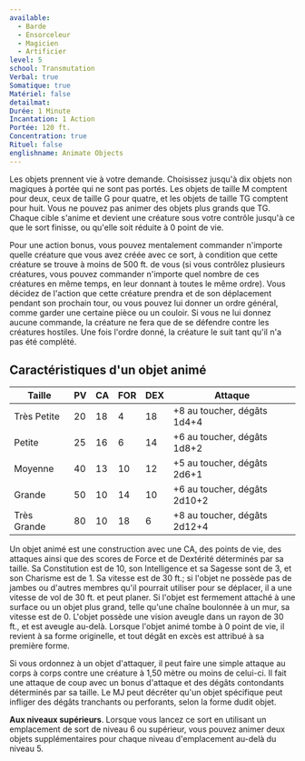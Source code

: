 ```yaml
---
available:
  - Barde
  - Ensorceleur
  - Magicien
  - Artificier
level: 5
school: Transmutation
Verbal: true
Somatique: true
Matériel: false
detailmat: 
Durée: 1 Minute
Incantation: 1 Action
Portée: 120 ft.
Concentration: true
Rituel: false
englishname: Animate Objects
---
```

Les objets prennent vie à votre demande. Choisissez jusqu'à dix objets non magiques à portée qui ne sont pas portés. Les objets de taille M comptent pour deux, ceux de taille G pour quatre, et les objets de taille TG comptent pour huit. Vous ne pouvez pas animer des objets plus grands que TG. Chaque cible s'anime et devient une créature sous votre contrôle jusqu'à ce que le sort finisse, ou qu'elle soit réduite à 0 point de vie.

Pour une action bonus, vous pouvez mentalement commander n'importe quelle créature que vous avez créée avec ce sort, à condition que cette créature se trouve à moins de 500 ft. de vous (si vous contrôlez plusieurs créatures, vous pouvez commander n'importe quel nombre de ces créatures en même temps, en leur donnant à toutes le même ordre). Vous décidez de l'action que cette créature prendra et de son déplacement pendant son prochain tour, ou vous pouvez lui donner un ordre général, comme garder une certaine pièce ou un couloir. Si vous ne lui donnez aucune commande, la créature ne fera que de se défendre contre les créatures hostiles. Une fois l'ordre donné, la créature le suit tant qu'il n'a pas été complété.

## Caractéristiques d'un objet animé

| Taille      | PV  | CA  | FOR | DEX | Attaque                      |
| ----------- | --- | --- | --- | --- | ---------------------------- |
| Très Petite | 20  | 18  | 4   | 18  | +8 au toucher, dégâts 1d4+4  |
| Petite      | 25  | 16  | 6   | 14  | +6 au toucher, dégâts 1d8+2  |
| Moyenne     | 40  | 13  | 10  | 12  | +5 au toucher, dégâts 2d6+1  |
| Grande      | 50  | 10  | 14  | 10  | +6 au toucher, dégâts 2d10+2 |
| Très Grande | 80  | 10  | 18  | 6   | +8 au toucher, dégâts 2d12+4 |

Un objet animé est une construction avec une CA, des points de vie, des attaques ainsi que des scores de Force et de Dextérité déterminés par sa taille. Sa Constitution est de 10, son Intelligence et sa Sagesse sont de 3, et son Charisme est de 1. Sa vitesse est de 30 ft.; si l'objet ne possède pas de jambes ou d'autres membres qu'il pourrait utiliser pour se déplacer, il a une vitesse de vol de 30 ft. et peut planer. Si l'objet est fermement attaché à une surface ou un objet plus grand, telle qu'une chaîne boulonnée à un mur, sa vitesse est de 0. L'objet possède une vision aveugle dans un rayon de 30 ft., et est aveugle au-delà. Lorsque l'objet animé tombe à 0 point de vie, il revient à sa forme originelle, et tout dégât en excès est attribué à sa première forme.

Si vous ordonnez à un objet d'attaquer, il peut faire une simple attaque au corps à corps contre une créature à 1,50 mètre ou moins de celui-ci. Il fait une attaque de coup avec un bonus d'attaque et des dégâts contondants déterminés par sa taille. Le MJ peut décréter qu'un objet spécifique peut infliger des dégâts tranchants ou perforants, selon la forme dudit objet.

**Aux niveaux supérieurs**. Lorsque vous lancez ce sort en utilisant un emplacement de sort de niveau 6 ou supérieur, vous pouvez animer deux objets supplémentaires pour chaque niveau d'emplacement au-delà du niveau 5.